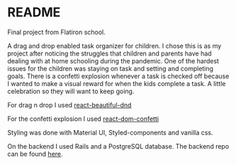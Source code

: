 # README

Final project from Flatiron school. 

A drag and drop enabled task organizer for children. I chose this is as my project after noticing the struggles that children and parents have had dealing with at home schooling during the pandemic. One of the hardest issues for the children was staying on task and setting and completing goals. There is a confetti explosion whenever a task is checked off because I wanted to make a visual reward for when the kids complete a task. A little celebration so they will want to keep going. 

For drag n drop I used [react-beautiful-dnd ](https://github.com/atlassian/react-beautiful-dnd)

For the confetti explosion I used [react-dom-confetti](https://www.npmjs.com/package/react-dom-confetti)

Styling was done with Material UI, Styled-components and vanilla css. 

On the backend I used Rails and a PostgreSQL database. The backend repo can be found [here](https://github.com/acasarsa/checkit-api).



